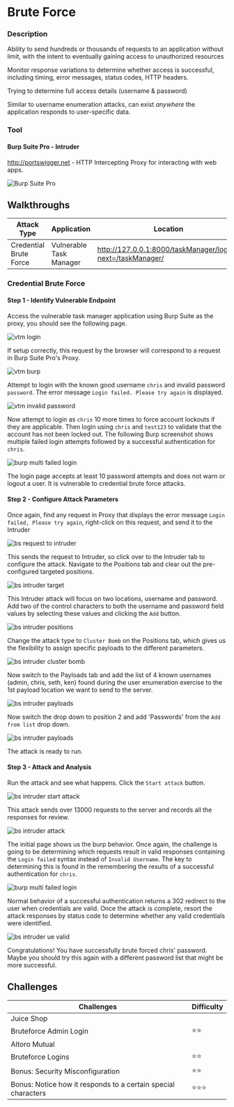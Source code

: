 # Brute Force
### Description
Ability to send hundreds or thousands of requests to an application without limit, with the intent to eventually gaining access to unauthorized resources

Monitor response variations to determine whether access is successful, including timing, error messages, status codes, HTTP headers.

Trying to determine full access details (username & password)

Similar to username enumeration attacks, can exist _anywhere_ the application responds to user-specific data.

### Tool
#### Burp Suite Pro - Intruder
http://portswigger.net - HTTP Intercepting Proxy for interacting with web apps.

![Burp Suite Pro](https://github.com/justinlarson/Web-App-Hacking-Workshop/raw/master/img/burpsuite.png)

## Walkthroughs

| Attack Type | Application | Location | Tool |
| ---- | ---- | ---- | ---- |
| Credential Brute Force | Vulnerable Task Manager | http://127.0.0.1:8000/taskManager/login/?next=/taskManager/  | intruder |


### Credential Brute Force

#### Step 1 - Identify Vulnerable Endpoint

Access the vulnerable task manager application using Burp Suite as the proxy, you should see the following page.

![vtm login](https://github.com/justinlarson/Web-App-Hacking-Workshop/raw/master/img/vtm-login.png)

If setup correctly, this request by the browser will correspond to a request in Burp Suite Pro's Proxy.

![vtm burp](https://github.com/justinlarson/Web-App-Hacking-Workshop/raw/master/img/bs-proxy-vtm.png)

Attempt to login with the known good username `chris` and invalid password `password`.
The error message `Login failed. Please try again` is displayed.

![vtm invalid password](https://github.com/justinlarson/Web-App-Hacking-Workshop/raw/master/img/vtm-invalid-password.png)

Now attempt to login as `chris` 10 more times to force account lockouts if they are applicable.
Then login using `chris` and `test123` to validate that the account has not been locked out.
The following Burp screenshot shows multiple failed login attempts followed by a successful authentication for `chris`.

![burp multi failed login](https://github.com/justinlarson/Web-App-Hacking-Workshop/raw/master/img/bs-proxy-multi-failed.png)

The login page accepts at least 10 password attempts and does not warn or logout a user. It is vulnerable to credential brute force attacks.

#### Step 2 - Configure Attack Parameters

Once again, find any request in Proxy that displays the error message `Login failed, Please try again`, right-click on this request, and send it to the Intruder

![bs request to intruder](https://github.com/justinlarson/Web-App-Hacking-Workshop/raw/master/img/bs-proxy-send-ue.png)

This sends the request to Intruder, so click over to the Intruder tab to configure the attack.
Navigate to the Positions tab and clear out the pre-configured targeted positions.

![bs intruder target](https://github.com/justinlarson/Web-App-Hacking-Workshop/raw/master/img/bs-intruder-ue-clear.png)

This Intruder attack will focus on two locations, username and password. Add two of the control characters to both the username and password field values by selecting these values and clicking the `Add` button.

![bs intruder positions](https://github.com/justinlarson/Web-App-Hacking-Workshop/raw/master/img/bs-intruder-position-brute.png)

Change the attack type to `Cluster Bomb` on the Positions tab, which gives us the flexibility to assign specific payloads to the different parameters.

![bs intruder cluster bomb](https://github.com/justinlarson/Web-App-Hacking-Workshop/raw/master/img/bs-intruder-position-clusterbomb.png)

Now switch to the Payloads tab and add the list of 4 known usernames (admin, chris, seth, ken) found during the user enumeration exercise to the 1st payload location we want to send to the server.

![bs intruder payloads](https://github.com/justinlarson/Web-App-Hacking-Workshop/raw/master/img/bs-intruder-payloads-users-brute.png)

Now switch the drop down to position 2 and add 'Passwords' from the `Add from list` drop down.

![bs intruder payloads](https://github.com/justinlarson/Web-App-Hacking-Workshop/raw/master/img/bs-intruder-payloads-passwords.png)

The attack is ready to run.

#### Step 3 - Attack and Analysis

Run the attack and see what happens.
Click the `Start attack` button.

![bs intruder start attack](https://github.com/justinlarson/Web-App-Hacking-Workshop/raw/master/img/bs-intruder-start-attack.png)

This attack sends over 13000 requests to the server and records all the responses for review.

![bs intruder attack](https://github.com/justinlarson/Web-App-Hacking-Workshop/raw/master/img/bs-intruder-attack-brute.png)

The initial page shows us the burp behavior. Once again, the challenge is going to be determining which requests result in valid responses containing the `Login failed` syntax instead of `Invalid Username`.
The key to determining this is found in the remembering the results of a successful authentication for `chris`.

![burp multi failed login](https://github.com/justinlarson/Web-App-Hacking-Workshop/raw/master/img/bs-proxy-multi-failed.png)

Normal behavior of a successful authentication returns a 302 redirect to the user when credentials are valid.
Once the attack is complete, resort the attack responses by status code to determine whether any valid credentials were identified.

![bs intruder ue valid](https://github.com/justinlarson/Web-App-Hacking-Workshop/raw/master/img/bs-intruder-attack-brute-results.png)

Congratulations! You have successfully brute forced chris' password.
Maybe you should try this again with a different password list that might be more successful.

## Challenges

| Challenges | Difficulty |
| ---- | ---- |
| Juice Shop | |
| Bruteforce Admin Login | :star::star: |
| Altoro Mutual | |
| Bruteforce Logins | :star::star: |
| Bonus: Security Misconfiguration | :star::star: |
| Bonus: Notice how it responds to a certain special characters | :star::star::star: |
